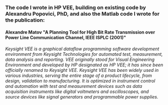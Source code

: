 ###  The code I wrote in HP VEE, building on existing code by Alexandru Popovici, PhD, and also the Matlab code I wrote for the publication:

####  Alexandre Matov "A Planning Tool for High Bit Rate Transmission over Power Line Communication Channel, IEEE ISPLC (2001)"

###### Keysight VEE is a graphical dataflow programming software development environment from Keysight Technologies for automated test, measurement, data analysis and reporting. VEE originally stood for Visual Engineering Environment and developed by HP designated as HP VEE; it has since been officially renamed to Keysight VEE. Keysight VEE has been widely used in various industries, serving the entire stage of a product lifecycle, from design, validation to manufacturing. It is optimized in instrument control and automation with test and measurement devices such as data acquisition instruments like digital voltmeters and oscilloscopes, and source devices like signal generators and programmable power supplies.
